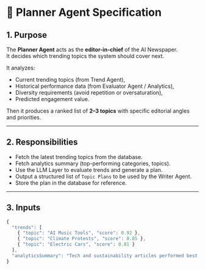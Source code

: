 # 🧩 Planner Agent Specification

## 1. Purpose

The **Planner Agent** acts as the **editor-in-chief** of the AI Newspaper.  
It decides which trending topics the system should cover next.

It analyzes:
- Current trending topics (from Trend Agent),
- Historical performance data (from Evaluator Agent / Analytics),
- Diversity requirements (avoid repetition or oversaturation),
- Predicted engagement value.

Then it produces a ranked list of **2–3 topics** with specific editorial angles and priorities.

---

## 2. Responsibilities

- Fetch the latest trending topics from the database.  
- Fetch analytics summary (top-performing categories, topics).  
- Use the LLM Layer to evaluate trends and generate a plan.  
- Output a structured list of `Topic Plans` to be used by the Writer Agent.  
- Store the plan in the database for reference.

---

## 3. Inputs

```js
{
  "trends": [
    { "topic": "AI Music Tools", "score": 0.92 },
    { "topic": "Climate Protests", "score": 0.85 },
    { "topic": "Electric Cars", "score": 0.81 }
  ],
  "analyticsSummary": "Tech and sustainability articles performed best last week. Readers showed high interest in creative AI tools and green mobility."
}